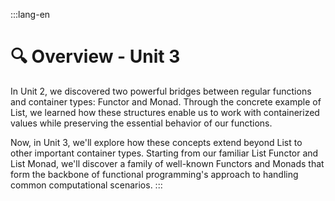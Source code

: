 :::lang-en
# 🔍 Overview - Unit 3

In Unit 2, we discovered two powerful bridges between regular functions and container types: Functor and Monad. Through the concrete example of List, we learned how these structures enable us to work with containerized values while preserving the essential behavior of our functions.

Now, in Unit 3, we'll explore how these concepts extend beyond List to other important container types. Starting from our familiar List Functor and List Monad, we'll discover a family of well-known Functors and Monads that form the backbone of functional programming's approach to handling common computational scenarios.
:::